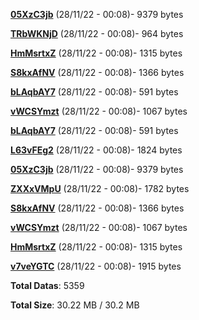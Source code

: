 [**05XzC3jb**](/data/05XzC3jb.txt) (28/11/22 - 00:08)- 9379 bytes

[**TRbWKNjD**](/data/TRbWKNjD.txt) (28/11/22 - 00:08)- 964 bytes

[**HmMsrtxZ**](/data/HmMsrtxZ.txt) (28/11/22 - 00:08)- 1315 bytes

[**S8kxAfNV**](/data/S8kxAfNV.txt) (28/11/22 - 00:08)- 1366 bytes

[**bLAqbAY7**](/data/bLAqbAY7.txt) (28/11/22 - 00:08)- 591 bytes

[**vWCSYmzt**](/data/vWCSYmzt.txt) (28/11/22 - 00:08)- 1067 bytes

[**bLAqbAY7**](/data/bLAqbAY7.txt) (28/11/22 - 00:08)- 591 bytes

[**L63vFEg2**](/data/L63vFEg2.txt) (28/11/22 - 00:08)- 1824 bytes

[**05XzC3jb**](/data/05XzC3jb.txt) (28/11/22 - 00:08)- 9379 bytes

[**ZXXxVMpU**](/data/ZXXxVMpU.txt) (28/11/22 - 00:08)- 1782 bytes

[**S8kxAfNV**](/data/S8kxAfNV.txt) (28/11/22 - 00:08)- 1366 bytes

[**vWCSYmzt**](/data/vWCSYmzt.txt) (28/11/22 - 00:08)- 1067 bytes

[**HmMsrtxZ**](/data/HmMsrtxZ.txt) (28/11/22 - 00:08)- 1315 bytes

[**v7veYGTC**](/data/v7veYGTC.txt) (28/11/22 - 00:08)- 1915 bytes

**Total Datas**: 5359

**Total Size**: 30.22 MB / 30.2 MB